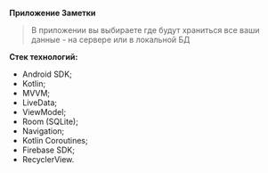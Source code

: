 **Приложение Заметки**

> В приложении вы выбираете где будут храниться все ваши данные - на сервере или в локальной БД


**Стек технологий:**
- Android SDK;
- Kotlin;
- MVVM;
- LiveData;
- ViewModel;
- Room (SQLite);
- Navigation;
- Kotlin Coroutines;
- Firebase SDK;
- RecyclerView.

